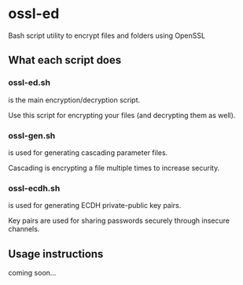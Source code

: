 # ossl-ed
Bash script utility to encrypt files and folders using OpenSSL

## What each script does
### ossl-ed.sh
is the main encryption/decryption script.

Use this script for encrypting your files (and decrypting them as well).

### ossl-gen.sh
is used for generating cascading parameter files.

Cascading is encrypting a file multiple times to increase security.

### ossl-ecdh.sh
is used for generating ECDH private-public key pairs.

Key pairs are used for sharing passwords securely through insecure channels.

## Usage instructions
coming soon...
